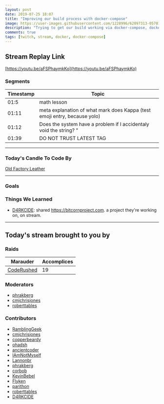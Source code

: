 ```yaml
---
layout: post
date: 2019-07-25 18:07
title: "Improving our build process with docker-compose"
image: https://user-images.githubusercontent.com/1228996/62097313-05701180-b24c-11e9-8e9d-43465db0e2c7.png
description: "Trying to get our build working via docker-compose, docker build and npm run build."
comments: true
tags: [twitch, stream, docker, docker-compose]
---
```


## Stream Replay Link

[https://youtu.be/aFSPhaymkKo](https://youtu.be/aFSPhaymkKo)

<!--more-->

### Segments

| Timestamp | Topic
| ---       | ---
| 01:5 | math lesson |
| 01:11 | meta explanation of what mark does Kappa (test emoji entry, because yolo) |
| 01:12 | Does the system have a problem if I accidentaly void the string? " |
| 01:39 | DO NOT TRUST LATEST TAG |

---

### Today's Candle To Code By

[Old Factory Leather](https://amzn.to/2IHHPNJ)

---

### Goals


### Things We Learned

- [D4RKCIDE](https://twitch.tv/d4rkcide): shared https://bitcornproject.com. a project they're working on, on stream.

---

## Today's stream brought to you by

### Raids

| Marauder            | Accomplices |
| ---                 | ---         |
| [CodeRushed](https://twitch.tv/coderushed) | 19 |

### Moderators

- [phrakberg](https://twitch.tv/phrakberg)
- [cmjchrisjones](https://twitch.tv/cmjchrisjones)
- [roberttables](https://twitch.tv/roberttables)

### Contributors

- [RamblingGeek](https://twitch.tv/ramblinggeek)
- [cmjchrisjones](https://twitch.tv/cmjchrisjones)
- [copperbeardy](https://twitch.tv/copperbeardy)
- [ohadsh](https://twitch.tv/ohadsh)
- [ancientcoder](https://twitch.tv/ancientcoder)
- [IAmNotMyself](https://twitch.tv/iamnotmyself)
- [Lannonbr](https://twitch.tv/lannonbr)
- [phrakberg](https://twitch.tv/phrakberg)
- [corbob](https://twitch.tv/corbob)
- [KevinBebel](https://twitch.tv/kevinbebel)
- [Flyken](https://twitch.tv/flyken)
- [parithon](https://twitch.tv/parithon)
- [roberttables](https://twitch.tv/roberttables)
- [D4RKCIDE](https://twitch.tv/d4rkcide)
